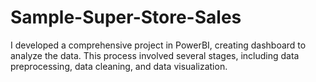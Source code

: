 # Sample-Super-Store-Sales
I developed a comprehensive project in PowerBI, creating dashboard to analyze the data. This process involved several stages, including data preprocessing, data cleaning, and data visualization.
